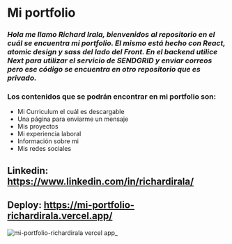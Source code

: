 # Mi portfolio
### _Hola me llamo Richard Irala, bienvenidos al repositorio en el cuál se encuentra mi portfolio. El mismo está hecho con React, atomic design y sass del lado del Front. En el backend utilice Next para utilizar el servicio de SENDGRID y enviar correos pero ese código se encuentra en otro repositorio que es privado._

### Los contenidos que se podrán encontrar en mi portfolio son:
* Mi Curriculum el cuál es descargable
* Una página para enviarme un mensaje
* Mis proyectos
* Mi experiencia laboral
* Información sobre mi
* Mis redes sociales

## Linkedin: https://www.linkedin.com/in/richardirala/
## Deploy: https://mi-portfolio-richardirala.vercel.app/
![mi-portfolio-richardirala vercel app_](https://user-images.githubusercontent.com/93644394/222339078-d0e775ce-2fdf-47fe-b06c-c6bf9c643ce5.png)
